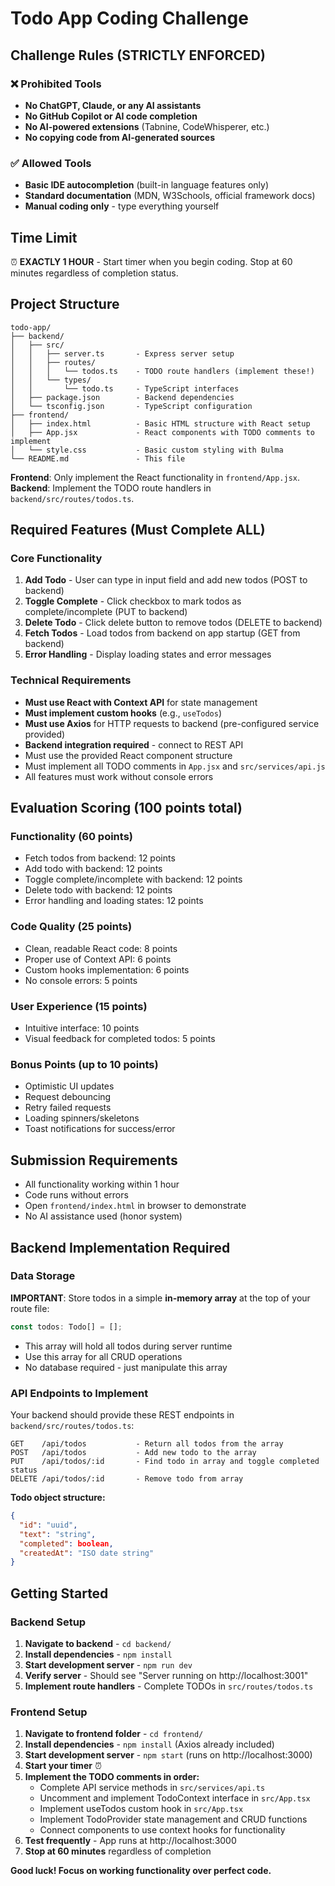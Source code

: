 # Todo App Coding Challenge

## Challenge Rules (STRICTLY ENFORCED)

### ❌ Prohibited Tools
- **No ChatGPT, Claude, or any AI assistants**
- **No GitHub Copilot or AI code completion**
- **No AI-powered extensions** (Tabnine, CodeWhisperer, etc.)
- **No copying code from AI-generated sources**

### ✅ Allowed Tools
- **Basic IDE autocompletion** (built-in language features only)
- **Standard documentation** (MDN, W3Schools, official framework docs)
- **Manual coding only** - type everything yourself

## Time Limit

⏰ **EXACTLY 1 HOUR** - Start timer when you begin coding. Stop at 60 minutes regardless of completion status.

## Project Structure

```
todo-app/
├── backend/
│   ├── src/
│   │   ├── server.ts       - Express server setup
│   │   ├── routes/
│   │   │   └── todos.ts    - TODO route handlers (implement these!)
│   │   └── types/
│   │       └── todo.ts     - TypeScript interfaces
│   ├── package.json        - Backend dependencies
│   └── tsconfig.json       - TypeScript configuration
├── frontend/
│   ├── index.html          - Basic HTML structure with React setup
│   ├── App.jsx             - React components with TODO comments to implement
│   └── style.css           - Basic custom styling with Bulma
└── README.md               - This file
```

**Frontend**: Only implement the React functionality in `frontend/App.jsx`.
**Backend**: Implement the TODO route handlers in `backend/src/routes/todos.ts`.

## Required Features (Must Complete ALL)

### Core Functionality
1. **Add Todo** - User can type in input field and add new todos (POST to backend)
2. **Toggle Complete** - Click checkbox to mark todos as complete/incomplete (PUT to backend)
3. **Delete Todo** - Click delete button to remove todos (DELETE to backend)
4. **Fetch Todos** - Load todos from backend on app startup (GET from backend)
5. **Error Handling** - Display loading states and error messages

### Technical Requirements
- **Must use React with Context API** for state management
- **Must implement custom hooks** (e.g., `useTodos`)
- **Must use Axios** for HTTP requests to backend (pre-configured service provided)
- **Backend integration required** - connect to REST API
- Must use the provided React component structure
- Must implement all TODO comments in `App.jsx` and `src/services/api.js`
- All features must work without console errors

## Evaluation Scoring (100 points total)

### Functionality (60 points)
- Fetch todos from backend: 12 points
- Add todo with backend: 12 points
- Toggle complete/incomplete with backend: 12 points
- Delete todo with backend: 12 points
- Error handling and loading states: 12 points

### Code Quality (25 points)
- Clean, readable React code: 8 points
- Proper use of Context API: 6 points
- Custom hooks implementation: 6 points
- No console errors: 5 points

### User Experience (15 points)
- Intuitive interface: 10 points
- Visual feedback for completed todos: 5 points

### Bonus Points (up to 10 points)
- Optimistic UI updates
- Request debouncing
- Retry failed requests
- Loading spinners/skeletons
- Toast notifications for success/error

## Submission Requirements

- All functionality working within 1 hour
- Code runs without errors
- Open `frontend/index.html` in browser to demonstrate
- No AI assistance used (honor system)

## Backend Implementation Required

### Data Storage
**IMPORTANT**: Store todos in a simple **in-memory array** at the top of your route file:
```typescript
const todos: Todo[] = [];
```
- This array will hold all todos during server runtime
- Use this array for all CRUD operations
- No database required - just manipulate this array

### API Endpoints to Implement

Your backend should provide these REST endpoints in `backend/src/routes/todos.ts`:

```
GET    /api/todos           - Return all todos from the array
POST   /api/todos           - Add new todo to the array
PUT    /api/todos/:id       - Find todo in array and toggle completed status
DELETE /api/todos/:id       - Remove todo from array
```

**Todo object structure:**
```json
{
  "id": "uuid",
  "text": "string",
  "completed": boolean,
  "createdAt": "ISO date string"
}
```

## Getting Started

### Backend Setup
1. **Navigate to backend** - `cd backend/`
2. **Install dependencies** - `npm install`
3. **Start development server** - `npm run dev`
4. **Verify server** - Should see "Server running on http://localhost:3001"
5. **Implement route handlers** - Complete TODOs in `src/routes/todos.ts`

### Frontend Setup
1. **Navigate to frontend folder** - `cd frontend/`
2. **Install dependencies** - `npm install` (Axios already included)
3. **Start development server** - `npm start` (runs on http://localhost:3000)
4. **Start your timer** ⏰
5. **Implement the TODO comments in order:**
   - Complete API service methods in `src/services/api.ts`
   - Uncomment and implement TodoContext interface in `src/App.tsx`
   - Implement useTodos custom hook in `src/App.tsx`
   - Implement TodoProvider state management and CRUD functions
   - Connect components to use context hooks for functionality
6. **Test frequently** - App runs at http://localhost:3000
7. **Stop at 60 minutes** regardless of completion

**Good luck! Focus on working functionality over perfect code.**